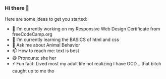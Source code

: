 ### Hi there 👋


Here are some ideas to get you started:

- 🔭 I’m currently working on my Responsive Web Design Certificate from freeCodeCamp.org
- 🌱 I’m currently learning the BASICS of html and css
- 💬 Ask me about Animal Behavior
- 📫 How to reach me: text is best
- 😄 Pronouns: she her
- ⚡ Fun fact: Lived most my adult life not realizing I have OCD... that bitch caught up to me tho
